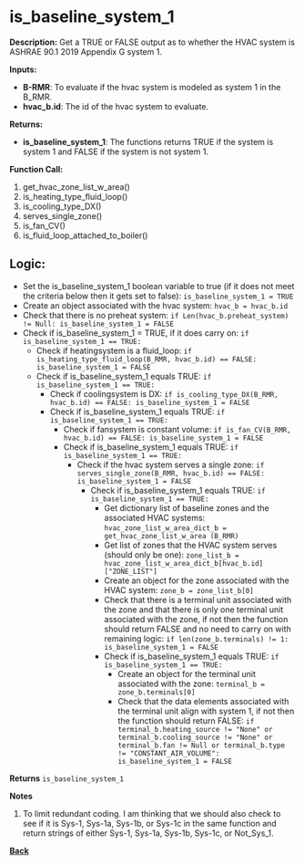 # is_baseline_system_1  

**Description:** Get a TRUE or FALSE output as to whether the HVAC system is ASHRAE 90.1 2019 Appendix G system 1.  

**Inputs:**  
- **B-RMR**: To evaluate if the hvac system is modeled as system 1 in the B_RMR.   
- **hvac_b.id**: The id of the hvac system to evaluate.  

**Returns:**  
- **is_baseline_system_1**: The functions returns TRUE if the system is system 1 and FALSE if the system is not system 1.  
 
**Function Call:** 
1. get_hvac_zone_list_w_area()  
2. is_heating_type_fluid_loop()
3. is_cooling_type_DX()
4. serves_single_zone()  
5. is_fan_CV()  
6. is_fluid_loop_attached_to_boiler()

## Logic:  
- Set the is_baseline_system_1 boolean variable to true (if it does not meet the criteria below then it gets set to false): `is_baseline_system_1 = TRUE`  
- Create an object associated with the hvac system: `hvac_b = hvac_b.id`  
- Check that there is no preheat system: `if Len(hvac_b.preheat_system) != Null: is_baseline_system_1 = FALSE`  
- Check if is_baseline_system_1 = TRUE, if it does carry on: `if is_baseline_system_1 == TRUE:`   
    - Check if heatingsystem is a fluid_loop: `if is_heating_type_fluid_loop(B_RMR, hvac_b.id) == FALSE: is_baseline_system_1 = FALSE`   
    - Check if is_baseline_system_1 equals TRUE: `if is_baseline_system_1 == TRUE:`  
        - Check if coolingsystem is DX: `if is_cooling_type_DX(B_RMR, hvac_b.id) == FALSE: is_baseline_system_1 = FALSE`
        - Check if is_baseline_system_1 equals TRUE: `if is_baseline_system_1 == TRUE:`  
            - Check if fansystem is constant volume: `if is_fan_CV(B_RMR, hvac_b.id) == FALSE: is_baseline_system_1 = FALSE`
            - Check if is_baseline_system_1 equals TRUE: `if is_baseline_system_1 == TRUE:`  
                - Check if the hvac system serves a single zone: `if serves_single_zone(B_RMR, hvac_b.id) == FALSE: is_baseline_system_1 = FALSE`
                    - Check if is_baseline_system_1 equals TRUE: `if is_baseline_system_1 == TRUE:`  
                        - Get dictionary list of baseline zones and the associated HVAC systems: `hvac_zone_list_w_area_dict_b = get_hvac_zone_list_w_area (B_RMR)`  
                        - Get list of zones that the HVAC system serves (should only be one): `zone_list_b = hvac_zone_list_w_area_dict_b[hvac_b.id]["ZONE_LIST"]`  
                        - Create an object for the zone associated with the HVAC system: `zone_b = zone_list_b[0]`
                        - Check that there is a terminal unit associated with the zone and that there is only one terminal unit associated with the zone, if not then the function should return FALSE and no need to carry on with remaining logic: `if len(zone_b.terminals) != 1: is_baseline_system_1 = FALSE`  
                        - Check if is_baseline_system_1 equals TRUE: `if is_baseline_system_1 == TRUE:`  
                            - Create an object for the terminal unit associated with the zone: `terminal_b = zone_b.terminals[0]`  
                            - Check that the data elements associated with the terminal unit align with system 1, if not then the function should return FALSE: `if terminal_b.heating_source != "None" or terminal_b.cooling_source != "None" or terminal_b.fan != Null or terminal_b.type != "CONSTANT_AIR_VOLUME": is_baseline_system_1 = FALSE`  

**Returns** `is_baseline_system_1`  

**Notes**
1. To limit redundant coding. I am thinking that we should also check to see if it is Sys-1, Sys-1a, Sys-1b, or Sys-1c in the same function and return strings of either Sys-1, Sys-1a, Sys-1b, Sys-1c, or Not_Sys_1.

**[Back](../_toc.md)**